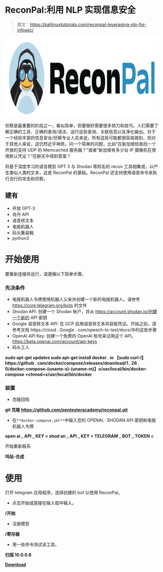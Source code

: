# ReconPal:利用 NLP 实现信息安全

> 原文：<https://kalilinuxtutorials.com/reconpal-leveraging-nlp-for-infosec/>

[![](img//fd21fe648226a8e66bfbcbb51eb79df3.png)](https://blogger.googleusercontent.com/img/b/R29vZ2xl/AVvXsEhCghXRafOAmakJZpaI3FEJHfieN2WZPxBQp-bp2ZbDChDphZU0XWn9EDPeZgF7YIxnJ89qeGtgtYoU7JIFRDENDxpKLCafHSvKtNF0U8-czFhUjv6I34GxSwl_JgwkDNegX6-GilXm3Cf8IThd6C16EIXQH0zlhVi1mOlcRxDiAcOKDcvs6vl3lU6Z/s728/169852572-c774ead7-069b-4d35-abcb-a52e349144f2%20(2).png)

侦察是最重要的阶段之一，看似简单，但要做好需要很多努力和技巧。人们需要了解正确的工具、正确的查询/语法、运行这些查询、关联信息以及净化输出。对于一个经验丰富的信息安全/侦察专业人员来说，所有这些可能都很容易做到，但对于其他人来说，这仍然近乎神奇。问一个简单的问题，比如“在新加坡给我找一个开放的支持 UDP 的 Memcached 服务器？”或者“新加坡有多少台 IP 摄像机在使用默认凭证？”在聊天中得到答案？

将基于深度学习的语言模型 GPT 3 与 Shodan 等知名的 recon 工具相集成，以产生类似人类的文本，这是 ReconPal 的基础。ReconPal 还支持使用语音命令来执行流行的攻击和侦察。

## 建有

*   开放 GPT-3
*   肖丹 API
*   语音转文本
*   电报机器人
*   码头集装箱
*   python3

# 开始使用

要重新连接并运行，请遵循以下简单步骤。

### 先决条件

*   电报机器人令牌使用机器人父亲并创建一个新的电报机器人。请参考 https://core.telegram.org/bots 的文件
*   Shodan API:
    创建一个 Shodan 帐户，并从 https://account.shodan.io/创建一个新的 API 密钥
*   Google 语音转文本 API:
    在 GCP 启用语音转文本并获取凭证。开始之前，请参考文档 https://cloud . Google . com/speech-to-text/docs/中的这些步骤
*   OpenAI API Key:
    创建一个免费的 OpenAI 账号来试用这个 API。https://beta.openai.com/account/api-keys
*   码头工人

**sudo apt-get updates
sudo apt-get install docker . io
【sudo curl-l】https://github . com/docker/compose/releases/download/1 . 26 . 0/docker-compose-(uname-s)-(uname-m)】o/usr/local/bin/docker-compose
+chmod+x/usr/local/bin/docker**

### 装置

*   克隆回购

**git 克隆 https://github.com/pentesteracademy/reconpal.git**

*   在`**docker-compose.yml**`中输入您的 OPENAI、SHODAN API 密钥和电报机器人令牌

**open ai _ API _ KEY =
shod an _ API _ KEY =
TELEGRAM _ BOT _ TOKEN =**

开始重新联系

**坞站-合成**

# 使用

打开 telegram 应用程序，选择创建的 bot 以使用 ReconPal。

*   点击开始或直接在输入框中输入。

**/开始**

*   注册模型

**/寄存器**

*   用一些命令测试该工具。

**扫描 10.0.0.8**

[**Download**](https://github.com/pentesteracademy/reconpal)